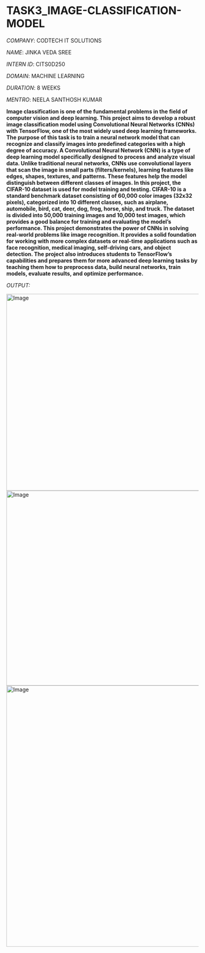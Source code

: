 # TASK3_IMAGE-CLASSIFICATION-MODEL

*COMPANY*: CODTECH IT SOLUTIONS

*NAME*: JINKA VEDA SREE

*INTERN ID*: CITS0D250

*DOMAIN*: MACHINE LEARNING

*DURATION*: 8 WEEKS

*MENTRO*: NEELA SANTHOSH KUMAR

**Image classification is one of the fundamental problems in the field of computer vision and deep learning. This project aims to develop a robust image classification model using Convolutional Neural Networks (CNNs) with TensorFlow, one of the most widely used deep learning frameworks. The purpose of this task is to train a neural network model that can recognize and classify images into predefined categories with a high degree of accuracy.
A Convolutional Neural Network (CNN) is a type of deep learning model specifically designed to process and analyze visual data. Unlike traditional neural networks, CNNs use convolutional layers that scan the image in small parts (filters/kernels), learning features like edges, shapes, textures, and patterns. These features help the model distinguish between different classes of images.
In this project, the CIFAR-10 dataset is used for model training and testing. CIFAR-10 is a standard benchmark dataset consisting of 60,000 color images (32x32 pixels), categorized into 10 different classes, such as airplane, automobile, bird, cat, deer, dog, frog, horse, ship, and truck. The dataset is divided into 50,000 training images and 10,000 test images, which provides a good balance for training and evaluating the model’s performance.
This project demonstrates the power of CNNs in solving real-world problems like image recognition. It provides a solid foundation for working with more complex datasets or real-time applications such as face recognition, medical imaging, self-driving cars, and object detection. The project also introduces students to TensorFlow’s capabilities and prepares them for more advanced deep learning tasks by teaching them how to preprocess data, build neural networks, train models, evaluate results, and optimize performance.**

*OUTPUT:*

<img width="1135" height="516" alt="Image" src="https://github.com/user-attachments/assets/9a29648e-dcd1-4775-b315-f529fb1f89df" />


<img width="801" height="511" alt="Image" src="https://github.com/user-attachments/assets/d573e93a-6666-45d9-a372-0565588ccc16" />


<img width="796" height="685" alt="Image" src="https://github.com/user-attachments/assets/01440639-6fa6-468f-aaf1-cf085fca6151" />
